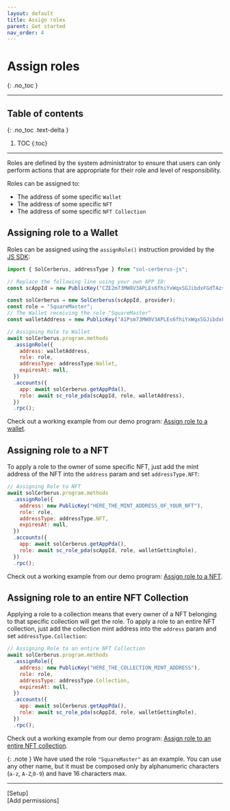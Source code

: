 ```yaml
---
layout: default
title: Assign roles
parent: Get started
nav_order: 4
---
```


# Assign roles
{: .no_toc }

---


## Table of contents
{: .no_toc .text-delta }

1. TOC
{:toc}

---

Roles are defined by the system administrator to ensure that users can only perform actions that are appropriate for their role and level of responsibility. 

Roles can be assigned to:

- The address of some specific `Wallet`
- The address of some specific `NFT`
- The address of some specific `NFT Collection`

## Assigning role to a Wallet

Roles can be assigned using the `assignRole()` instruction provided by the [JS SDK]: 

```js
import { SolCerberus, addressType } from "sol-cerberus-js";

// Replace the following line using your own APP ID:
const scAppId = new PublicKey("CZE2m73MW8V3APLEs6fhiYxWqxSGJibdxFGdTAzsBj2m");

const solCerberus = new SolCerberus(scAppId, provider);
const role = "SquareMaster";
// The Wallet receiving the role "SquareMaster"
const walletAddress = new PublicKey("A1Psm73MW8V3APLEs6fhiYxWqxSGJibdxFGdTAzsur19");

// Assigning Role to Wallet
await solCerberus.program.methods
  .assignRole({
    address: walletAddress,
    role: role,
    addressType: addressType.Wallet,
    expiresAt: null,
  })
  .accounts({
    app: await solCerberus.getAppPda(),
    role: await sc_role_pda(scAppId, role, walletAddress),
  })
  .rpc();
```
Check out a working example from our demo program: [Assign role to a wallet](https://github.com/AnderUstarroz/sol-cerberus-demo/blob/main/tests/2_square.ts#L38-L49).

## Assigning role to a NFT
To apply a role to the owner of some specific NFT, just add the mint address of the NFT into the `address` param and set `addressType.NFT`:

```js
// Assigning Role to NFT
await solCerberus.program.methods
  .assignRole({
    address: new PublicKey("HERE_THE_MINT_ADDRESS_OF_YOUR_NFT"),
    role: role,
    addressType: addressType.NFT,
    expiresAt: null,
  })
  .accounts({
    app: await solCerberus.getAppPda(),
    role: await sc_role_pda(scAppId, role, walletGettingRole),
  })
  .rpc();
```
Check out a working example from our demo program: [Assign role to a NFT](https://github.com/AnderUstarroz/sol-cerberus-demo/blob/main/tests/3_circle.ts#L53-L64).

## Assigning role to an entire NFT Collection
Applying a role to a collection means that every owner of a NFT belonging to that specific collection will get the role. To apply a role to an entire NFT collection, just add the collection mint address into the `address` param and set `addressType.Collection`:

```js
// Assigning Role to an entire NFT Collection
await solCerberus.program.methods
  .assignRole({
    address: new PublicKey("HERE_THE_COLLECTION_MINT_ADDRESS"),
    role: role,
    addressType: addressType.Collection,
    expiresAt: null,
  })
  .accounts({
    app: await solCerberus.getAppPda(),
    role: await sc_role_pda(scAppId, role, walletGettingRole),
  })
  .rpc();
```
Check out a working example from our demo program: [Assign role to an entire NFT collection](https://github.com/AnderUstarroz/sol-cerberus-demo/blob/main/tests/4_triangle.ts#L64-L75).

{: .note }
We have used the role `"SquareMaster"` as an example. You can use any other name, but it must be composed only by alphanumeric characters (`a-z`, `A-Z`,`0-9`) and have 16 characters max.

---

<div class="prev-next">
<div markdown="1">
[Setup]
</div>
<div markdown="1">
[Add permissions]
</div>
</div>

[JS SDK]: https://www.npmjs.com/package/sol-cerberus-js
[Setup]: ../setup
[Add permissions]: ../add-permissions